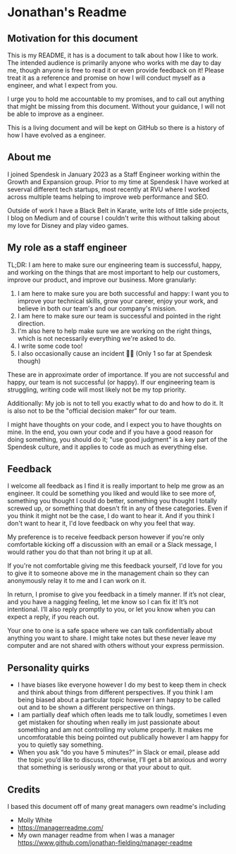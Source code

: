 # Jonathan's Readme

## Motivation for this document

This is my README, it has is a document to talk about how I like to work. The intended audience is primarily anyone who works with me day to day me, though anyone is free to read it or even provide feedback on it! Please treat it as a reference and promise on how I will conduct myself as a engineer, and what I expect from you.

I urge you to hold me accountable to my promises, and to call out anything that might be missing from this document. Without your guidance, I will not be able to improve as a engineer.

This is a living document and will be kept on GitHub so there is a history of how I have evolved as a engineer.

## About me

I joined Spendesk in January 2023 as a Staff Engineer working within the Growth and Expansion group. Prior to my time at Spendesk I have worked at severval different tech startups, most recently at RVU where I worked across multiple teams helping to improve web performance and SEO.

Outside of work I have a Black Belt in Karate, write lots of little side projects, I blog on Medium and of course I couldn't write this without talking about my love for Disney and play video games.

## My role as a staff engineer

TL;DR: I am here to make sure our engineering team is successful, happy, and working on the things that are most important to help our customers, improve our product, and improve our business. More granularly:

1. I am here to make sure you are both successful and happy: I want you to improve your technical skills, grow your career, enjoy your work, and believe in both our team's and our company's mission.
1. I am here to make sure our team is successful and pointed in the right direction. 
1. I'm also here to help make sure we are working on the right things, which is not necessarily everything we're asked to do.
1. I write some code too!
1. I also occasionally cause an incident 🤦‍♂️ (Only 1 so far at Spendesk though)

These are in approximate order of importance. If you are not successful and happy, our team is not successful (or happy). If our engineering team is struggling, writing code will most likely not be my top priority.

Additionally: My job is not to tell you exactly what to do and how to do it. It is also not to be the "official decision maker" for our team.

I might have thoughts on your code, and I expect you to have thoughts on mine. In the end, you own your code and if you have a good reason for doing something, you should do it; "use good judgment" is a key part of the Spendesk culture, and it applies to code as much as everything else.

## Feedback

I welcome all feedback as I find it is really important to help me grow as an engineer. It could be something you liked and would like to see more of, something you thought I could do better, something you thought I totally screwed up, or something that doesn't fit in any of these categories. Even if you think it might not be the case, I do want to hear it. And if you think I don't want to hear it, I'd love feedback on why you feel that way.

My preference is to receive feedback person however if you're only comfortable kicking off a discussion with an email or a Slack message, I would rather you do that than not bring it up at all.

If you're not comfortable giving me this feedback yourself, I'd love for you to give it to someone above me in the management chain so they can anonymously relay it to me and I can work on it.

In return, I promise to give you feedback in a timely manner. If it’s not clear, and you have a nagging feeling, let me know so I can fix it! It’s not intentional. I’ll also reply promptly to you, or let you know when you can expect a reply, if you reach out.

Your one to one is a safe space where we can talk confidentially about anything you want to share. I might take notes but these never leave my computer and are not shared with others without your express permission.

## Personality quirks

* I have biases like everyone however I do my best to keep them in check and think about things from different perspectives. If you think I am being biased about a particular topic however I am happy to be called out and to be shown a different perspective on things.
* I am partially deaf which often leads me to talk loudly, sometimes I even get mistaken for shouting when really im just passionate about something and am not controlling my volume properly. It makes me uncomforatable this being pointed out publically however I am happy for you to quietly say something.
* When you ask “do you have 5 minutes?” in Slack or email, please add the topic you’d like to discuss, otherwise, I’ll get a bit anxious and worry that something is seriously wrong or that your about to quit.


## Credits

I based this document off of many great managers own readme's including
* Molly White 
* https://managerreadme.com/
* My own manager readme from when I was a manager https://www.github.com/jonathan-fielding/manager-readme